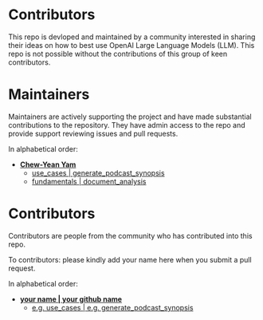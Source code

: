 # Contributors  

This repo is devloped and maintained by a community interested in sharing their ideas on how to best use OpenAI Large Language Models (LLM). This repo is not possible without the contributions of this group of keen contributors. 

# Maintainers
Maintainers are actively supporting the project and have made substantial contributions to the repository.
They have admin access to the repo and provide support reviewing issues and pull requests.

In alphabetical order:
- **[Chew-Yean Yam](https://github.com/ryubidragonfire)**
   - [use_cases | generate_podcast_synopsis](./use_cases/generate_podcast_synopsis/)  
   - [fundamentals | document_analysis](./fundamentals/document_analysis/)


# Contributors
Contributors are people from the community who has contributed into this repo.

To contributors: please kindly add your name here when you submit a pull request.

In alphabetical order:
- **[your name | your github name](https://github.com/your_github_name)**
   - [e.g. use_cases | e.g. generate_podcast_synopsis](./use_cases/generate_podcast_synopsis/) 
